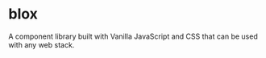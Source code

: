 # blox
A component library built with Vanilla JavaScript and CSS that can be used with any web stack.
